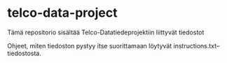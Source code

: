# telco-data-project
Tämä repositorio sisältää Telco-Datatiedeprojektiin liittyvät tiedostot

Ohjeet, miten tiedoston pystyy itse suorittamaan löytyvät instructions.txt–tiedostosta. 

